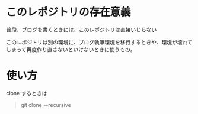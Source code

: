 # このレポジトリの存在意義
普段、ブログを書くときには、このレポジトリは直接いじらない

このレポジトリは別の環境に、ブログ執筆環境を移行するときや、環境が壊れてしまって再度作り直さないといけないときに使うもの。

# 使い方
clone するときは

> git clone --recursive

